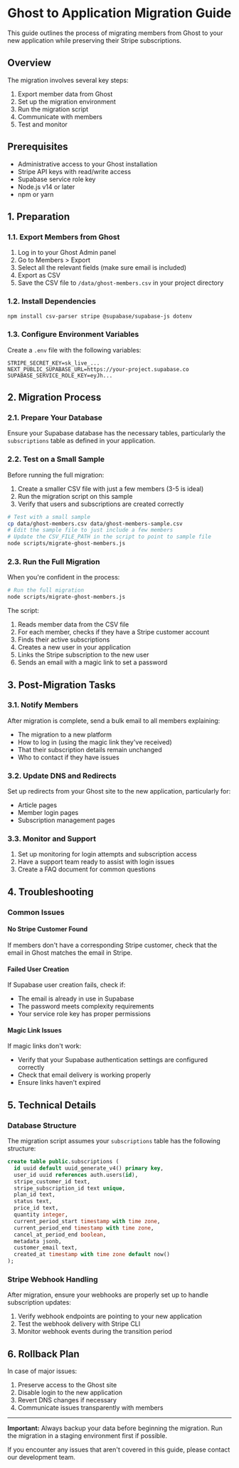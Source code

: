 # Ghost to Application Migration Guide

This guide outlines the process of migrating members from Ghost to your new application while preserving their Stripe subscriptions.

## Overview

The migration involves several key steps:
1. Export member data from Ghost
2. Set up the migration environment
3. Run the migration script
4. Communicate with members
5. Test and monitor

## Prerequisites

- Administrative access to your Ghost installation
- Stripe API keys with read/write access
- Supabase service role key
- Node.js v14 or later
- npm or yarn

## 1. Preparation

### 1.1. Export Members from Ghost

1. Log in to your Ghost Admin panel
2. Go to Members > Export
3. Select all the relevant fields (make sure email is included)
4. Export as CSV
5. Save the CSV file to `/data/ghost-members.csv` in your project directory

### 1.2. Install Dependencies

```bash
npm install csv-parser stripe @supabase/supabase-js dotenv
```

### 1.3. Configure Environment Variables

Create a `.env` file with the following variables:

```
STRIPE_SECRET_KEY=sk_live_...
NEXT_PUBLIC_SUPABASE_URL=https://your-project.supabase.co
SUPABASE_SERVICE_ROLE_KEY=eyJh...
```

## 2. Migration Process

### 2.1. Prepare Your Database

Ensure your Supabase database has the necessary tables, particularly the `subscriptions` table as defined in your application.

### 2.2. Test on a Small Sample

Before running the full migration:

1. Create a smaller CSV file with just a few members (3-5 is ideal)
2. Run the migration script on this sample
3. Verify that users and subscriptions are created correctly

```bash
# Test with a small sample
cp data/ghost-members.csv data/ghost-members-sample.csv
# Edit the sample file to just include a few members
# Update the CSV_FILE_PATH in the script to point to sample file
node scripts/migrate-ghost-members.js
```

### 2.3. Run the Full Migration

When you're confident in the process:

```bash
# Run the full migration
node scripts/migrate-ghost-members.js
```

The script:
1. Reads member data from the CSV file
2. For each member, checks if they have a Stripe customer account
3. Finds their active subscriptions
4. Creates a new user in your application
5. Links the Stripe subscription to the new user
6. Sends an email with a magic link to set a password

## 3. Post-Migration Tasks

### 3.1. Notify Members

After migration is complete, send a bulk email to all members explaining:
- The migration to a new platform
- How to log in (using the magic link they've received)
- That their subscription details remain unchanged
- Who to contact if they have issues

### 3.2. Update DNS and Redirects

Set up redirects from your Ghost site to the new application, particularly for:
- Article pages
- Member login pages
- Subscription management pages

### 3.3. Monitor and Support

1. Set up monitoring for login attempts and subscription access
2. Have a support team ready to assist with login issues
3. Create a FAQ document for common questions

## 4. Troubleshooting

### Common Issues

#### No Stripe Customer Found
If members don't have a corresponding Stripe customer, check that the email in Ghost matches the email in Stripe.

#### Failed User Creation
If Supabase user creation fails, check if:
- The email is already in use in Supabase
- The password meets complexity requirements
- Your service role key has proper permissions

#### Magic Link Issues
If magic links don't work:
- Verify that your Supabase authentication settings are configured correctly
- Check that email delivery is working properly
- Ensure links haven't expired

## 5. Technical Details

### Database Structure

The migration script assumes your `subscriptions` table has the following structure:

```sql
create table public.subscriptions (
  id uuid default uuid_generate_v4() primary key,
  user_id uuid references auth.users(id),
  stripe_customer_id text,
  stripe_subscription_id text unique,
  plan_id text,
  status text,
  price_id text,
  quantity integer,
  current_period_start timestamp with time zone,
  current_period_end timestamp with time zone,
  cancel_at_period_end boolean,
  metadata jsonb,
  customer_email text,
  created_at timestamp with time zone default now()
);
```

### Stripe Webhook Handling

After migration, ensure your webhooks are properly set up to handle subscription updates:

1. Verify webhook endpoints are pointing to your new application
2. Test the webhook delivery with Stripe CLI
3. Monitor webhook events during the transition period

## 6. Rollback Plan

In case of major issues:

1. Preserve access to the Ghost site
2. Disable login to the new application
3. Revert DNS changes if necessary
4. Communicate issues transparently with members

---

**Important:** Always backup your data before beginning the migration. Run the migration in a staging environment first if possible.

If you encounter any issues that aren't covered in this guide, please contact our development team. 